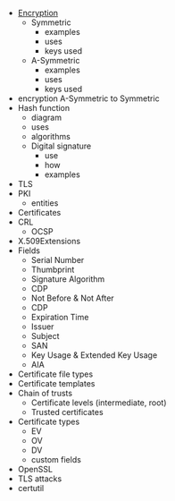 - [Encryption](<Encryption>)
	- Symmetric
		- examples
		- uses
		- keys used
	- A-Symmetric
		- examples
		- uses
		- keys used
- encryption A-Symmetric to Symmetric
- Hash function
	- diagram
	- uses
	- algorithms
	- Digital signature
		- use
		- how
		- examples
- TLS
- PKI
	- entities
- Certificates
- CRL
	- OCSP
- X.509Extensions
- Fields
	- Serial Number
	- Thumbprint
	- Signature Algorithm
	- CDP
	- Not Before & Not After
	- CDP
	- Expiration Time
	- Issuer
	- Subject
	- SAN
	- Key Usage & Extended Key Usage
	- AIA
- Certificate file types
- Certificate templates
- Chain of trusts
	- Certificate levels (intermediate, root)
	- Trusted certificates
- Certificate types
	- EV
	- OV
	- DV
	-  custom fields
- OpenSSL
- TLS attacks
- certutil